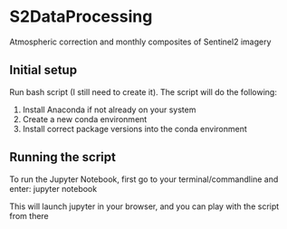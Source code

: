 # S2DataProcessing

Atmospheric correction and monthly composites of Sentinel2 imagery

## Initial setup
Run bash script (I still need to create it). The script will do the following:
1. Install Anaconda if not already on your system
2. Create a new conda environment
3. Install correct package versions into the conda environment

## Running the script
To run the Jupyter Notebook, first go to your terminal/commandline and enter:
jupyter notebook

This will launch jupyter in your browser, and you can play with the script from there
